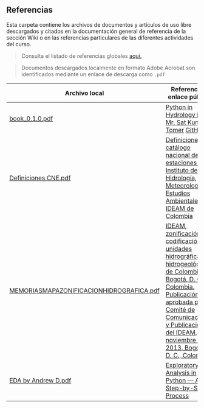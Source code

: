 ## Referencias

Esta carpeta contiene los archivos de documentos y artículos de uso libre descargados y citados en la documentación general de referencia de la sección Wiki o en las referencias particulares de las diferentes actividades del curso. 

> Consulta el listado de referencias globales [aquí.](https://github.com/rcfdtools/R.LTWB/wiki/Referencias)

> Documentos descargados localmente en formato Adobe Acrobat son identificados mediante un enlace de descarga como `.pdf`

| Archivo local                                                                                      | Referencia y enlace público                                                                                                                                                                                   |
|----------------------------------------------------------------------------------------------------|---------------------------------------------------------------------------------------------------------------------------------------------------------------------------------------------------------------|
| [book_0.1.0.pdf](https://github.com/rcfdtools/R.LTWB/blob/main/.refs/book_0.1.0.pdf)               | [Python in Hydrology by Mr. Sat Kumar Tomer](https://code.google.com/archive/p/python-in-hydrology/downloads)  [GitHub](https://github.com/livingworld/Python-in-Hydrology)                                   |
| [Definiciones CNE.pdf](https://github.com/rcfdtools/R.LTWB/blob/main/.refs/Definiciones%20CNE.pdf) | [Definiciones del catálogo nacional de estaciones del  Instituto de Hidrología, Meteorología y Estudios Ambientales - IDEAM de Colombia](http://www.ideam.gov.co/documents/10182/557765/Definiciones+CNE.pdf) |
| [MEMORIASMAPAZONIFICACIONHIDROGRAFICA.pdf](https://github.com/rcfdtools/R.LTWB/blob/main/.refs/MEMORIASMAPAZONIFICACIONHIDROGRAFICA.pdf)                                                                                               | [IDEAM, zonificación y codificación de unidades hidrográficas e hidrogeológicas de Colombia, Bogotá, D. C., Colombia. Publicación aprobada por el Comité de Comunicaciones y Publicaciones del IDEAM, noviembre de 2013, Bogotá, D. C., Colombia.](http://documentacion.ideam.gov.co/openbiblio/bvirtual/022655/MEMORIASMAPAZONIFICACIONHIDROGRAFICA.pdf)                                                                                                                                                                                                          |
| [EDA by Andrew D.pdf](https://github.com/rcfdtools/R.LTWB/blob/main/.refs/MEMORIASMAPAZONIFICACIONHIDROGRAFICA.pdf)                                                                                               | [Exploratory Data Analysis in Python — A Step-by-Step Process](https://towardsdatascience.com/exploratory-data-analysis-in-python-a-step-by-step-process-d0dfa6bf94ee)                                                                                                                                                                                                          |
